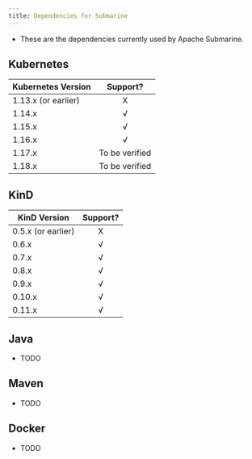 ```yaml
---
title: Dependencies for Submarine
---
```

<!--
Licensed to the Apache Software Foundation (ASF) under one
or more contributor license agreements.  See the NOTICE file
distributed with this work for additional information
regarding copyright ownership.  The ASF licenses this file
to you under the Apache License, Version 2.0 (the
"License"); you may not use this file except in compliance
with the License.  You may obtain a copy of the License at

  http://www.apache.org/licenses/LICENSE-2.0

Unless required by applicable law or agreed to in writing,
software distributed under the License is distributed on an
"AS IS" BASIS, WITHOUT WARRANTIES OR CONDITIONS OF ANY
KIND, either express or implied.  See the License for the
specific language governing permissions and limitations
under the License.
-->
* These are the dependencies currently used by Apache Submarine.

## Kubernetes
| Kubernetes Version   | Support?  |
| ------------- |:-------------:|
| 1.13.x (or earlier) | X |
| 1.14.x | √ |
| 1.15.x | √ |
| 1.16.x | √ |
| 1.17.x | To be verified |
| 1.18.x | To be verified |

## KinD
| KinD Version   | Support?  |
| ------------- |:-------------:|
| 0.5.x (or earlier) | X |
| 0.6.x | √ |
| 0.7.x | √ |
| 0.8.x | √ |
| 0.9.x | √ |
| 0.10.x | √ |
| 0.11.x | √ |

## Java
* TODO

## Maven
* TODO

## Docker
* TODO